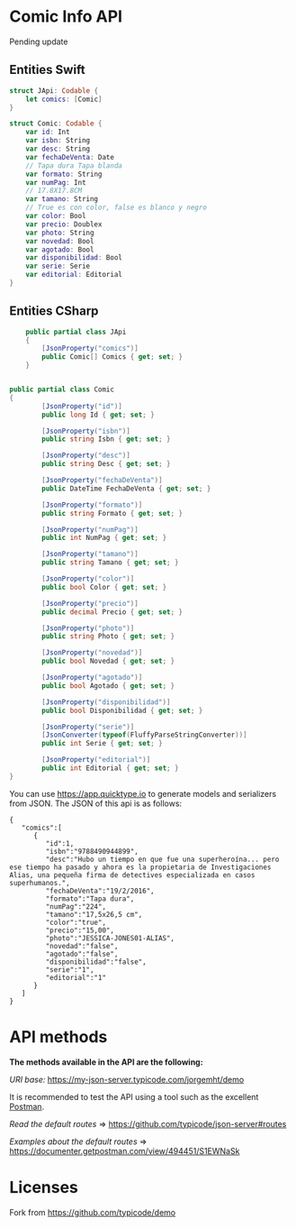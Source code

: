 # Comic Info API

Pending update

## Entities Swift


``` swift
struct JApi: Codable {
    let comics: [Comic]
}
``` 

``` swift
struct Comic: Codable {
    var id: Int
    var isbn: String
    var desc: String
    var fechaDeVenta: Date
    // Tapa dura Tapa blanda
    var formato: String
    var numPag: Int
    // 17.8X17.8CM
    var tamano: String
    // True es con color, false es blanco y negro
    var color: Bool
    var precio: Doublex
    var photo: String
    var novedad: Bool
    var agotado: Bool
    var disponibilidad: Bool
    var serie: Serie
    var editorial: Editorial
}
```
## Entities CSharp

``` csharp
    public partial class JApi
    {
        [JsonProperty("comics")]
        public Comic[] Comics { get; set; }
    }
```

``` csharp

public partial class Comic
{
        [JsonProperty("id")]
        public long Id { get; set; }

        [JsonProperty("isbn")]
        public string Isbn { get; set; }

        [JsonProperty("desc")]
        public string Desc { get; set; }

        [JsonProperty("fechaDeVenta")]
        public DateTime FechaDeVenta { get; set; }

        [JsonProperty("formato")]
        public string Formato { get; set; }

        [JsonProperty("numPag")]
        public int NumPag { get; set; }

        [JsonProperty("tamano")]
        public string Tamano { get; set; }

        [JsonProperty("color")]
        public bool Color { get; set; }

        [JsonProperty("precio")]
        public decimal Precio { get; set; }

        [JsonProperty("photo")]
        public string Photo { get; set; }

        [JsonProperty("novedad")]
        public bool Novedad { get; set; }

        [JsonProperty("agotado")]
        public bool Agotado { get; set; }

        [JsonProperty("disponibilidad")]
        public bool Disponibilidad { get; set; }

        [JsonProperty("serie")]
        [JsonConverter(typeof(FluffyParseStringConverter))]
        public int Serie { get; set; }

        [JsonProperty("editorial")]
        public int Editorial { get; set; }
}
```

You can use https://app.quicktype.io to generate models and serializers from JSON. The JSON of this api is as follows:

```
{
   "comics":[
      {
         "id":1,
         "isbn":"9788490944899",
         "desc":"Hubo un tiempo en que fue una superheroína... pero ese tiempo ha pasado y ahora es la propietaria de Investigaciones Alias, una pequeña firma de detectives especializada en casos superhumanos.",
         "fechaDeVenta":"19/2/2016",
         "formato":"Tapa dura",
         "numPag":"224",
         "tamano":"17,5x26,5 cm",
         "color":"true",
         "precio":"15,00",
         "photo":"JESSICA-JONES01-ALIAS",
         "novedad":"false",
         "agotado":"false",
         "disponibilidad":"false",
         "serie":"1",
         "editorial":"1"
      }
   ]
}
```

# API methods

**The methods available in the API are the following:**

*URI base:* https://my-json-server.typicode.com/jorgemht/demo

It is recommended to test the API using a tool such as the excellent [Postman](https://www.getpostman.com/).

*Read the default routes* => https://github.com/typicode/json-server#routes

*Examples about the default routes* => https://documenter.getpostman.com/view/494451/S1EWNaSk
 
# Licenses 
 
Fork from https://github.com/typicode/demo
